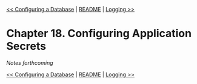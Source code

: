 [&lt;&lt; Configuring a Database](ch17-configuring-a-database.md) | [README](README.md) | [Logging &gt;&gt;](ch19-logging.md)

# Chapter 18. Configuring Application Secrets

*Notes forthcoming*

[&lt;&lt; Configuring a Database](ch17-configuring-a-database.md) | [README](README.md) | [Logging &gt;&gt;](ch19-logging.md)